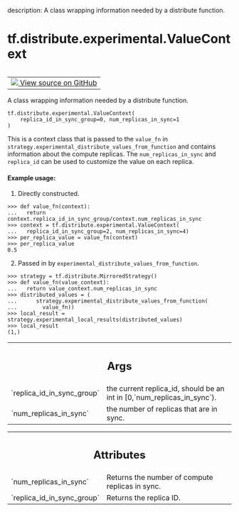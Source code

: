 description: A class wrapping information needed by a distribute function.

<div itemscope itemtype="http://developers.google.com/ReferenceObject">
<meta itemprop="name" content="tf.distribute.experimental.ValueContext" />
<meta itemprop="path" content="Stable" />
<meta itemprop="property" content="__init__"/>
</div>

# tf.distribute.experimental.ValueContext

<!-- Insert buttons and diff -->

<table class="tfo-notebook-buttons tfo-api nocontent" align="left">
<td>
  <a target="_blank" href="https://github.com/tensorflow/tensorflow/blob/r2.3/tensorflow/python/distribute/distribute_lib.py#L514-L574">
    <img src="https://www.tensorflow.org/images/GitHub-Mark-32px.png" />
    View source on GitHub
  </a>
</td>
</table>



A class wrapping information needed by a distribute function.

<pre class="devsite-click-to-copy prettyprint lang-py tfo-signature-link">
<code>tf.distribute.experimental.ValueContext(
    replica_id_in_sync_group=0, num_replicas_in_sync=1
)
</code></pre>



<!-- Placeholder for "Used in" -->

This is a context class that is passed to the `value_fn` in
`strategy.experimental_distribute_values_from_function` and contains
information about the compute replicas. The `num_replicas_in_sync` and
`replica_id` can be used to customize the value on each replica.

#### Example usage:



1. Directly constructed.

```
>>> def value_fn(context):
...   return context.replica_id_in_sync_group/context.num_replicas_in_sync
>>> context = tf.distribute.experimental.ValueContext(
...   replica_id_in_sync_group=2, num_replicas_in_sync=4)
>>> per_replica_value = value_fn(context)
>>> per_replica_value
0.5
```

2. Passed in by `experimental_distribute_values_from_function`.

```
>>> strategy = tf.distribute.MirroredStrategy()
>>> def value_fn(value_context):
...   return value_context.num_replicas_in_sync
>>> distributed_values = (
...      strategy.experimental_distribute_values_from_function(
...        value_fn))
>>> local_result = strategy.experimental_local_results(distributed_values)
>>> local_result
(1,)
```

<!-- Tabular view -->
 <table class="responsive fixed orange">
<colgroup><col width="214px"><col></colgroup>
<tr><th colspan="2"><h2 class="add-link">Args</h2></th></tr>

<tr>
<td>
`replica_id_in_sync_group`
</td>
<td>
the current replica_id, should be an int in
[0,`num_replicas_in_sync`).
</td>
</tr><tr>
<td>
`num_replicas_in_sync`
</td>
<td>
the number of replicas that are in sync.
</td>
</tr>
</table>





<!-- Tabular view -->
 <table class="responsive fixed orange">
<colgroup><col width="214px"><col></colgroup>
<tr><th colspan="2"><h2 class="add-link">Attributes</h2></th></tr>

<tr>
<td>
`num_replicas_in_sync`
</td>
<td>
Returns the number of compute replicas in sync.
</td>
</tr><tr>
<td>
`replica_id_in_sync_group`
</td>
<td>
Returns the replica ID.
</td>
</tr>
</table>




